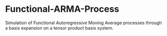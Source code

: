 # Functional-ARMA-Process
Simulation of Functional Autoregressive Moving Average processes through a basis expansion on a tensor product basis system.
